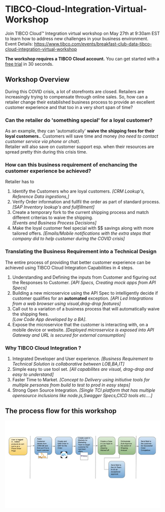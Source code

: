 # TIBCO-Cloud-Integration-Virtual-Workshop
Join TIBCO Cloud™ Integration virtual workshop on May 27th at 9:30am EST to learn how to address new challenges in your business environment.  
Event Details: https://www.tibco.com/events/breakfast-club-data-tibco-cloud-integration-virtual-workshop 

**The workshop requires a TIBCO Cloud account.**  You can get started with a [free trial](trialsignup.md) in 30 seconds. 

## Workshop Overview
During this COVID crisis, a lot of storefronts are closed. Retailers are increasingly trying to compensate through online sales.
So, how can a retailer change their established business process to provide an excellent customer experience and that too in a very short span of time?   

### Can the retailer do 'something special' for a loyal customer?  
As an example, they can 'automatically' **waive the shipping fees for their loyal customers.**. 
Customers will save time and money *(no need to contact customer service via phone or chat)*.  
Retailer will also save on customer support esp. when their resources are spread pretty thin during this crisis time.

### How can this business requirement of enchancing the customer experience be achieved?  
Retailer has to
1) Identify the Customers who are loyal customers. 
*[CRM Lookup's, Reference Data ingestions,]*
2) Verify Order information and fullfil the order as part of standard process.  
*[SAP Inventory lookup's and fullfillment]*
3) Create a temporary fork to the current shipping process and match different criterias to waive the shipping.  
*[Events and Business Process Decisions]*
4) Make the loyal customer feel special with $$ savings along with more tailored offers. 
*[Emails/Mobile notifications with the extra steps that company did to help customer during the COVID crisis]*   

### Translating the Business Requirement into a Technical Design
The entire process of providing that better customer experience can be achieved using TIBCO Cloud Integration Capabilities in 4 steps.  
1) Understanding and Defining the inputs from Customer and figuring out the Responses to Customer. 
*[API Specs, Creating mock apps from API Specs]*
2) Building a new microservice using the API Spec to intelligently decide if customer qualifies for an **automated** exception. 
*[API Led Integrations from a web browser using visual,drag-drop features]*
3) Call out to a variation of a business process that will automatically waive the shipping fees.  
*[Low Code App developed by a BA]*. 
4) Expose the microservice that the customer is interacting with, on a mobile device or website. 
*[Deployed microservice is exposed into API Gateway and URL is secured for external consumption]*

### Why TIBCO Cloud Integration ?
1) Integrated Developer and User experience. 
*[Business Requirement to Technical Solution is collaborative between LOB,BA,IT]*
2) Simple easy to use tool set. 
*[All capabilites are visual, drag-drop and easy to understand]*
3) Faster Time to Market. 
*[Concept to Delivery using initiutive tools for multiple personas from build to test to prod in easy steps]*
4) Strong Open Source Integration. 
*[Single TCI platform that has multiple opensource inclusions like node.js,Swagger Specs,CICD tools etc....]*

## The process flow for this workshop
![FlowChart](/images/FlowChart.jpg)
